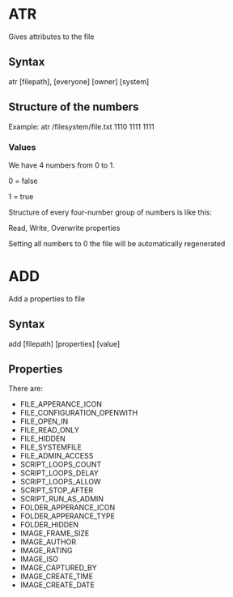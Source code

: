 # ATR
Gives attributes to the file
## Syntax
atr [filepath], [everyone] [owner] [system]
## Structure of the numbers
Example: atr /filesystem/file.txt 1110 1111 1111
### Values
We have 4 numbers from 0 to 1.

0 = false

1 = true



Structure of every four-number group of numbers is like this:

Read, Write, Overwrite properties

Setting all numbers to 0 the file will be automatically regenerated
# ADD
Add a properties to file
## Syntax
add [filepath] [properties] [value]
## Properties
There are:
* FILE_APPERANCE_ICON
* FILE_CONFIGURATION_OPENWITH
* FILE_OPEN_IN
* FILE_READ_ONLY
* FILE_HIDDEN
* FILE_SYSTEMFILE
* FILE_ADMIN_ACCESS
* SCRIPT_LOOPS_COUNT
* SCRIPT_LOOPS_DELAY
* SCRIPT_LOOPS_ALLOW
* SCRIPT_STOP_AFTER
* SCRIPT_RUN_AS_ADMIN
* FOLDER_APPERANCE_ICON
* FOLDER_APPERANCE_TYPE
* FOLDER_HIDDEN
* IMAGE_FRAME_SIZE
* IMAGE_AUTHOR
* IMAGE_RATING
* IMAGE_ISO
* IMAGE_CAPTURED_BY
* IMAGE_CREATE_TIME
* IMAGE_CREATE_DATE
